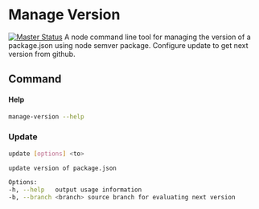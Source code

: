 # Manage Version
[![Master
Status](https://circleci.com/gh/procore/manage-version.png?circle-token=)](https://circleci.com/gh/procore/manage-version/tree/master)
A node command line tool for managing the version of a package.json using node semver package. Configure
update to get next version from github.

## Command 
#### Help
```bash
manage-version --help
```
### Update
```bash
update [options] <to>

update version of package.json

Options:
-h, --help   output usage information
-b, --branch <branch> source branch for evaluating next version
```
